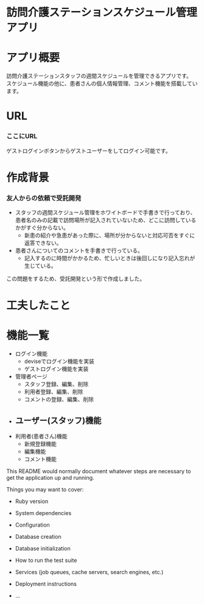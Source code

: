 # 訪問介護ステーションスケジュール管理アプリ

# アプリ概要
訪問介護ステーションスタッフの週間スケジュールを管理できるアプリです。
スケジュール機能の他に、患者さんの個人情報管理、コメント機能を搭載しています。

# URL
### ここにURL

ゲストログインボタンからゲストユーザーをしてログイン可能です。

# 作成背景
### 友人からの依頼で受託開発
- スタッフの週間スケジュール管理をホワイトボードで手書きで行っており、患者名のみの記載で訪問場所が記入されていないため、どこに訪問しているかがすぐ分からない。
  - 新患の紹介や急患があった際に、場所が分からないと対応可否をすぐに返答できない。
- 患者さんについてのコメントを手書きで行っている。
  - 記入するのに時間がかかるため、忙しいときは後回しになり記入忘れが生じている。
  
この問題をするため、受託開発という形で作成しました。

# 工夫したこと

# 機能一覧
- ログイン機能
  - deviseでログイン機能を実装
  - ゲストログイン機能を実装
- 管理者ページ
  - スタッフ登録、編集、削除
  - 利用者登録、編集、削除
  - コメントの登録、編集、削除
- ユーザー(スタッフ)機能
  - 
- 利用者(患者さん)機能
  - 新規登録機能
  - 編集機能
  - コメント機能

This README would normally document whatever steps are necessary to get the
application up and running.

Things you may want to cover:

* Ruby version

* System dependencies

* Configuration

* Database creation

* Database initialization

* How to run the test suite

* Services (job queues, cache servers, search engines, etc.)

* Deployment instructions

* ...
